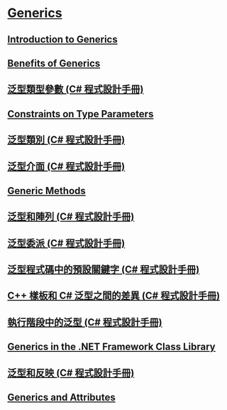 # [Generics](TocOutOfQuery)
## [Introduction to Generics](TocOutOfQuery)
## [Benefits of Generics](TocOutOfQuery)
## [泛型類型參數 (C# 程式設計手冊)](generic-type-parameters.md)
## [Constraints on Type Parameters](TocOutOfQuery)
## [泛型類別 (C# 程式設計手冊)](generic-classes.md)
## [泛型介面 (C# 程式設計手冊)](generic-interfaces.md)
## [Generic Methods](TocOutOfQuery)
## [泛型和陣列 (C# 程式設計手冊)](generics-and-arrays.md)
## [泛型委派 (C# 程式設計手冊)](generic-delegates.md)
## [泛型程式碼中的預設關鍵字 (C# 程式設計手冊)](default-keyword-in-generic-code.md)
## [C++ 樣板和 C# 泛型之間的差異 (C# 程式設計手冊)](differences-between-cpp-templates-and-csharp-generics.md)
## [執行階段中的泛型 (C# 程式設計手冊)](generics-in-the-run-time.md)
## [Generics in the .NET Framework Class Library](TocOutOfQuery)
## [泛型和反映 (C# 程式設計手冊)](generics-and-reflection.md)
## [Generics and Attributes](TocOutOfQuery)
